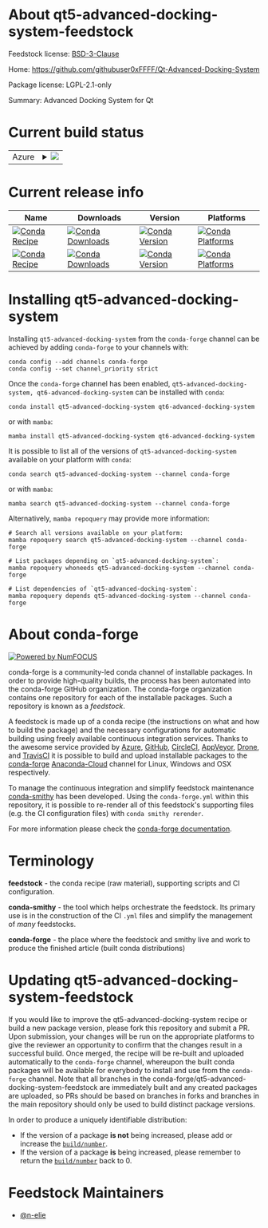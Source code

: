 About qt5-advanced-docking-system-feedstock
===========================================

Feedstock license: [BSD-3-Clause](https://github.com/conda-forge/qt6-advanced-docking-system-feedstock/blob/main/LICENSE.txt)

Home: https://github.com/githubuser0xFFFF/Qt-Advanced-Docking-System

Package license: LGPL-2.1-only

Summary: Advanced Docking System for Qt

Current build status
====================


<table>
    
  <tr>
    <td>Azure</td>
    <td>
      <details>
        <summary>
          <a href="https://dev.azure.com/conda-forge/feedstock-builds/_build/latest?definitionId=18807&branchName=main">
            <img src="https://dev.azure.com/conda-forge/feedstock-builds/_apis/build/status/qt6-advanced-docking-system-feedstock?branchName=main">
          </a>
        </summary>
        <table>
          <thead><tr><th>Variant</th><th>Status</th></tr></thead>
          <tbody><tr>
              <td>linux_64_qt5</td>
              <td>
                <a href="https://dev.azure.com/conda-forge/feedstock-builds/_build/latest?definitionId=18807&branchName=main">
                  <img src="https://dev.azure.com/conda-forge/feedstock-builds/_apis/build/status/qt6-advanced-docking-system-feedstock?branchName=main&jobName=linux&configuration=linux%20linux_64_qt5" alt="variant">
                </a>
              </td>
            </tr><tr>
              <td>linux_64_qt6</td>
              <td>
                <a href="https://dev.azure.com/conda-forge/feedstock-builds/_build/latest?definitionId=18807&branchName=main">
                  <img src="https://dev.azure.com/conda-forge/feedstock-builds/_apis/build/status/qt6-advanced-docking-system-feedstock?branchName=main&jobName=linux&configuration=linux%20linux_64_qt6" alt="variant">
                </a>
              </td>
            </tr><tr>
              <td>osx_64_qt5</td>
              <td>
                <a href="https://dev.azure.com/conda-forge/feedstock-builds/_build/latest?definitionId=18807&branchName=main">
                  <img src="https://dev.azure.com/conda-forge/feedstock-builds/_apis/build/status/qt6-advanced-docking-system-feedstock?branchName=main&jobName=osx&configuration=osx%20osx_64_qt5" alt="variant">
                </a>
              </td>
            </tr><tr>
              <td>osx_64_qt6</td>
              <td>
                <a href="https://dev.azure.com/conda-forge/feedstock-builds/_build/latest?definitionId=18807&branchName=main">
                  <img src="https://dev.azure.com/conda-forge/feedstock-builds/_apis/build/status/qt6-advanced-docking-system-feedstock?branchName=main&jobName=osx&configuration=osx%20osx_64_qt6" alt="variant">
                </a>
              </td>
            </tr><tr>
              <td>win_64_qt5</td>
              <td>
                <a href="https://dev.azure.com/conda-forge/feedstock-builds/_build/latest?definitionId=18807&branchName=main">
                  <img src="https://dev.azure.com/conda-forge/feedstock-builds/_apis/build/status/qt6-advanced-docking-system-feedstock?branchName=main&jobName=win&configuration=win%20win_64_qt5" alt="variant">
                </a>
              </td>
            </tr><tr>
              <td>win_64_qt6</td>
              <td>
                <a href="https://dev.azure.com/conda-forge/feedstock-builds/_build/latest?definitionId=18807&branchName=main">
                  <img src="https://dev.azure.com/conda-forge/feedstock-builds/_apis/build/status/qt6-advanced-docking-system-feedstock?branchName=main&jobName=win&configuration=win%20win_64_qt6" alt="variant">
                </a>
              </td>
            </tr>
          </tbody>
        </table>
      </details>
    </td>
  </tr>
</table>

Current release info
====================

| Name | Downloads | Version | Platforms |
| --- | --- | --- | --- |
| [![Conda Recipe](https://img.shields.io/badge/recipe-qt5--advanced--docking--system-green.svg)](https://anaconda.org/conda-forge/qt5-advanced-docking-system) | [![Conda Downloads](https://img.shields.io/conda/dn/conda-forge/qt5-advanced-docking-system.svg)](https://anaconda.org/conda-forge/qt5-advanced-docking-system) | [![Conda Version](https://img.shields.io/conda/vn/conda-forge/qt5-advanced-docking-system.svg)](https://anaconda.org/conda-forge/qt5-advanced-docking-system) | [![Conda Platforms](https://img.shields.io/conda/pn/conda-forge/qt5-advanced-docking-system.svg)](https://anaconda.org/conda-forge/qt5-advanced-docking-system) |
| [![Conda Recipe](https://img.shields.io/badge/recipe-qt6--advanced--docking--system-green.svg)](https://anaconda.org/conda-forge/qt6-advanced-docking-system) | [![Conda Downloads](https://img.shields.io/conda/dn/conda-forge/qt6-advanced-docking-system.svg)](https://anaconda.org/conda-forge/qt6-advanced-docking-system) | [![Conda Version](https://img.shields.io/conda/vn/conda-forge/qt6-advanced-docking-system.svg)](https://anaconda.org/conda-forge/qt6-advanced-docking-system) | [![Conda Platforms](https://img.shields.io/conda/pn/conda-forge/qt6-advanced-docking-system.svg)](https://anaconda.org/conda-forge/qt6-advanced-docking-system) |

Installing qt5-advanced-docking-system
======================================

Installing `qt5-advanced-docking-system` from the `conda-forge` channel can be achieved by adding `conda-forge` to your channels with:

```
conda config --add channels conda-forge
conda config --set channel_priority strict
```

Once the `conda-forge` channel has been enabled, `qt5-advanced-docking-system, qt6-advanced-docking-system` can be installed with `conda`:

```
conda install qt5-advanced-docking-system qt6-advanced-docking-system
```

or with `mamba`:

```
mamba install qt5-advanced-docking-system qt6-advanced-docking-system
```

It is possible to list all of the versions of `qt5-advanced-docking-system` available on your platform with `conda`:

```
conda search qt5-advanced-docking-system --channel conda-forge
```

or with `mamba`:

```
mamba search qt5-advanced-docking-system --channel conda-forge
```

Alternatively, `mamba repoquery` may provide more information:

```
# Search all versions available on your platform:
mamba repoquery search qt5-advanced-docking-system --channel conda-forge

# List packages depending on `qt5-advanced-docking-system`:
mamba repoquery whoneeds qt5-advanced-docking-system --channel conda-forge

# List dependencies of `qt5-advanced-docking-system`:
mamba repoquery depends qt5-advanced-docking-system --channel conda-forge
```


About conda-forge
=================

[![Powered by
NumFOCUS](https://img.shields.io/badge/powered%20by-NumFOCUS-orange.svg?style=flat&colorA=E1523D&colorB=007D8A)](https://numfocus.org)

conda-forge is a community-led conda channel of installable packages.
In order to provide high-quality builds, the process has been automated into the
conda-forge GitHub organization. The conda-forge organization contains one repository
for each of the installable packages. Such a repository is known as a *feedstock*.

A feedstock is made up of a conda recipe (the instructions on what and how to build
the package) and the necessary configurations for automatic building using freely
available continuous integration services. Thanks to the awesome service provided by
[Azure](https://azure.microsoft.com/en-us/services/devops/), [GitHub](https://github.com/),
[CircleCI](https://circleci.com/), [AppVeyor](https://www.appveyor.com/),
[Drone](https://cloud.drone.io/welcome), and [TravisCI](https://travis-ci.com/)
it is possible to build and upload installable packages to the
[conda-forge](https://anaconda.org/conda-forge) [Anaconda-Cloud](https://anaconda.org/)
channel for Linux, Windows and OSX respectively.

To manage the continuous integration and simplify feedstock maintenance
[conda-smithy](https://github.com/conda-forge/conda-smithy) has been developed.
Using the ``conda-forge.yml`` within this repository, it is possible to re-render all of
this feedstock's supporting files (e.g. the CI configuration files) with ``conda smithy rerender``.

For more information please check the [conda-forge documentation](https://conda-forge.org/docs/).

Terminology
===========

**feedstock** - the conda recipe (raw material), supporting scripts and CI configuration.

**conda-smithy** - the tool which helps orchestrate the feedstock.
                   Its primary use is in the construction of the CI ``.yml`` files
                   and simplify the management of *many* feedstocks.

**conda-forge** - the place where the feedstock and smithy live and work to
                  produce the finished article (built conda distributions)


Updating qt5-advanced-docking-system-feedstock
==============================================

If you would like to improve the qt5-advanced-docking-system recipe or build a new
package version, please fork this repository and submit a PR. Upon submission,
your changes will be run on the appropriate platforms to give the reviewer an
opportunity to confirm that the changes result in a successful build. Once
merged, the recipe will be re-built and uploaded automatically to the
`conda-forge` channel, whereupon the built conda packages will be available for
everybody to install and use from the `conda-forge` channel.
Note that all branches in the conda-forge/qt5-advanced-docking-system-feedstock are
immediately built and any created packages are uploaded, so PRs should be based
on branches in forks and branches in the main repository should only be used to
build distinct package versions.

In order to produce a uniquely identifiable distribution:
 * If the version of a package **is not** being increased, please add or increase
   the [``build/number``](https://docs.conda.io/projects/conda-build/en/latest/resources/define-metadata.html#build-number-and-string).
 * If the version of a package **is** being increased, please remember to return
   the [``build/number``](https://docs.conda.io/projects/conda-build/en/latest/resources/define-metadata.html#build-number-and-string)
   back to 0.

Feedstock Maintainers
=====================

* [@n-elie](https://github.com/n-elie/)

